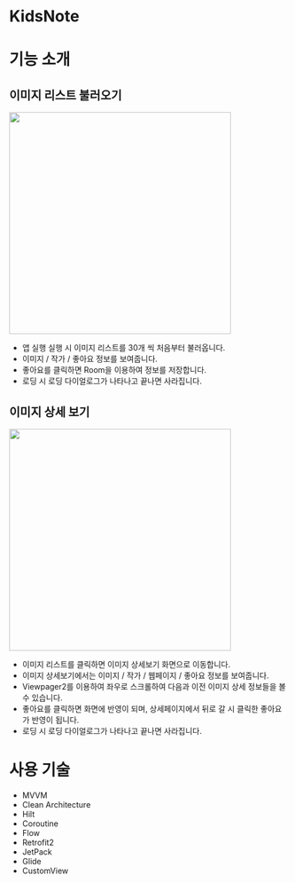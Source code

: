 # KidsNote

# 기능 소개

## 이미지 리스트 불러오기

<img src="https://user-images.githubusercontent.com/85272794/211606755-6daa5fe2-e682-4fc7-9a60-ec5b1e486276.jpg" width="400" />

* 앱 실행 실행 시 이미지 리스트를 30개 씩 처음부터 불러옵니다.
* 이미지 / 작가 / 좋아요 정보를 보여줍니다.
* 좋아요를 클릭하면 Room을 이용하여 정보를 저장합니다.
* 로딩 시 로딩 다이얼로그가 나타나고 끝나면 사라집니다.

## 이미지 상세 보기

<img src="https://user-images.githubusercontent.com/85272794/211606209-ba7e22cc-8c1d-49b9-a84d-e487a3d1917b.jpg" width="400" />

* 이미지 리스트를 클릭하면 이미지 상세보기 화면으로 이동합니다.
* 이미지 상세보기에서는 이미지 / 작가 / 웹페이지 / 좋아요 정보를 보여줍니다.
* Viewpager2를 이용하여 좌우로 스크롤하여 다음과 이전 이미지 상세 정보들을 볼 수 있습니다.
* 좋아요를 클릭하면 화면에 반영이 되며, 상세페이지에서 뒤로 갈 시 클릭한 좋아요가 반영이 됩니다.
* 로딩 시 로딩 다이얼로그가 나타나고 끝나면 사라집니다.

# 사용 기술

* MVVM
* Clean Architecture
* Hilt
* Coroutine
* Flow
* Retrofit2
* JetPack
* Glide
* CustomView




